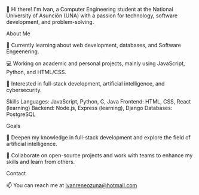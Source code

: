 👋 Hi there! I'm Ivan, 
a Computer Engineering student at the National University of Asunción (UNA) with a passion for technology, software development, and problem-solving.

About Me

📘 Currently learning about web development, databases, and Software Engeenering.

💻 Working on academic and personal projects, mainly using JavaScript, Python, and HTML/CSS.

🚀 Interested in full-stack development, artificial intelligence, and cybersecurity.

Skills
Languages: JavaScript, Python, C, Java
Frontend: HTML, CSS, React (learning)
Backend: Node.js, Express (learning), Django
Databases: PostgreSQL

Goals

🌱 Deepen my knowledge in full-stack development and explore the field of artificial intelligence.

👥 Collaborate on open-source projects and work with teams to enhance my skills and learn from others.

Contact

📫 You can reach me at ivanreneozuna@hotmail.com
